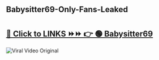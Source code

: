 
 ## Babysitter69-Only-Fans-Leaked

# <h2><a href="https://clipsfans.com/Babysitter69&ref=git">🔗 Click to LINKS ⏩⏩ 👉 🟢 Babysitter69 </a></h2>

<a href="https://clipsfans.com/Babysitter69&ref=git" rel="nofollow" data-target="animated-image.originalLink"><img src="https://i.ibb.co.com/xMMVF88/686577567.gif" alt="Viral Video Original" style="max-width: 100%; display: inline-block;" data-target="animated-image.originalImage"></a>
